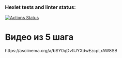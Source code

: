 ### Hexlet tests and linter status:
[![Actions Status](https://github.com/irpetrovva/frontend-project-44/workflows/hexlet-check/badge.svg)](https://github.com/irpetrovva/frontend-project-44/actions)
<h1>Видео из 5 шага </h1>

<p>https://asciinema.org/a/bSY0qDvflJYXdwEzcpLrAW8SB </p>
